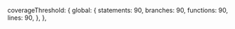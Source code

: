  coverageThreshold: {
    global: {
      statements: 90,
      branches: 90,
      functions: 90,
      lines: 90,
    },
  },